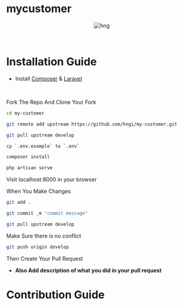 # mycustomer

<div align="center">
  
![hng](https://res.cloudinary.com/iambeejayayo/image/upload/v1554240066/brand-logo.png)

<br>

</div>

# Installation Guide

- Install [Composer](https://getcomposer.org) &  [Laravel](https://laravel.com)
 <br>



Fork The Repo And Clone Your Fork

```bash
cd my-customer
```
```bash
git remote add upstream https://github.com/hngi/my-customer.git
```

```bash
git pull upstream develop
```

```bash
cp `.env.example` to `.env`
```

```bash
composer install
```

```bash
php artisan serve
```


Visit localhost:8000 in your browser


When You Make Changes 

```bash
git add .
```

```bash
git commit _m "commit message"
```
```bash
git pull upstream develop
```
Make Sure there is no conflict

```bash
git push origin develop
```
Then Create Your Pull Request

- **Also Add description of what you did in your pull request** <br>



# Contribution Guide
